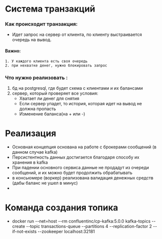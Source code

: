 # Система транзакций

### Как происходит транзакция:
- Идет запрос на сервер от клиента, по клиенту выстраивается очередь на вывод.
#### Важно:
    1. У каждого клиента есть своя очередь
    2. при нехватке денег, нужно блокировать запрос
### Что нужно реализовать :
1. бд на postgresql, где будет схема с клиентами и их балансами
2. сервер, который проверяет все условия:
    - Хватает ли денег для снятия
    - Если сервер упадет, то история, которая идет на вывод не должна пропасть
    - Изменение баланса(на + или -)

# Реализация
- Основная концепция основана на работе с брокерами сообщений (в данном случае kafka)
- Персистентность данных достигается благодаря способу их хранения в kafka
- При падении основного сервиса данные не продадут из очереди сообщений, и их можно будет продолжить обрабатывать
- в консьюмере (воркер) реализована валидация денежных средств (дабы баланс не ушел в минус)
- 

# Команда создания топика 
- docker run --net=host --rm confluentinc/cp-kafka:5.0.0 kafka-topics --create --topic transactions-queue --partitions 4 --replication-factor 2 --if-not-exists --zookeeper localhost:32181
